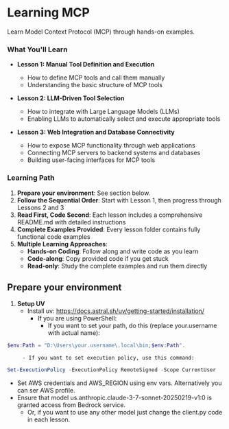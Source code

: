 # Learning MCP
Learn Model Context Protocol (MCP) through hands-on examples.


### What You'll Learn
- **Lesson 1: Manual Tool Definition and Execution**
  - How to define MCP tools and call them manually
  - Understanding the basic structure of MCP tools

- **Lesson 2: LLM-Driven Tool Selection**
  - How to integrate with Large Language Models (LLMs)
  - Enabling LLMs to automatically select and execute appropriate tools

- **Lesson 3: Web Integration and Database Connectivity**
  - How to expose MCP functionality through web applications
  - Connecting MCP servers to backend systems and databases
  - Building user-facing interfaces for MCP tools

### Learning Path
1. **Prepare your environment**: See section below.
2. **Follow the Sequential Order**: Start with Lesson 1, then progress through Lessons 2 and 3
3. **Read First, Code Second**: Each lesson includes a comprehensive README.md with detailed instructions
4. **Complete Examples Provided**: Every lesson folder contains fully functional code examples
5. **Multiple Learning Approaches**:
   - **Hands-on Coding**: Follow along and write code as you learn
   - **Code-along**: Copy provided code if you get stuck
   - **Read-only**: Study the complete examples and run them directly


## Prepare your environment

1. **Setup UV**
   - Install uv: https://docs.astral.sh/uv/getting-started/installation/
      - If you are using PowerShell:
         - If you want to set your path, do this (replace your.username with actual name):
```powershell
$env:Path = "D:\Users\your.username\.local\bin;$env:Path".
```  

         - If you want to set execution policy, use this command:
         
```powershell
Set-ExecutionPolicy -ExecutionPolicy RemoteSigned -Scope CurrentUser
```
   - Set AWS credentials and AWS_REGION using env vars. Alternatively you can ser AWS profile.
   - Ensure that model us.anthropic.claude-3-7-sonnet-20250219-v1:0 is granted access from Bedrock service.
      - Or, if you want to use any other model just change the client.py code in each lesson.

